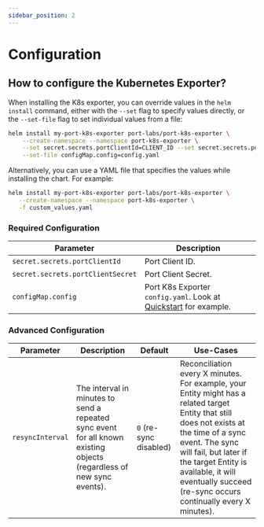 ```yaml
---
sidebar_position: 2
---
```


# Configuration

## How to configure the Kubernetes Exporter?

When installing the K8s exporter, you can override values in the `helm install` command, either with the `--set` flag to specify values directly, or the `--set-file` flag to set individual values from a file:

```bash showLineNumbers
helm install my-port-k8s-exporter port-labs/port-k8s-exporter \
    --create-namespace --namespace port-k8s-exporter \
    --set secret.secrets.portClientId=CLIENT_ID --set secret.secrets.portClientSecret=CLIENT_SECRET \
    --set-file configMap.config=config.yaml
```

Alternatively, you can use a YAML file that specifies the values while installing the chart. For example:

```bash showLineNumbers
helm install my-port-k8s-exporter port-labs/port-k8s-exporter \
   --create-namespace --namespace port-k8s-exporter \
   -f custom_values.yaml
```

### Required Configuration

| Parameter                         | Description                                                                      |
| --------------------------------- | -------------------------------------------------------------------------------- |
| `secret.secrets.portClientId`     | Port Client ID.                                                                  |
| `secret.secrets.portClientSecret` | Port Client Secret.                                                              |
| `configMap.config`                | Port K8s Exporter `config.yaml`. Look at [Quickstart](./quickstart) for example. |

### Advanced Configuration

| Parameter        | Description                                                                                                           | Default                | Use-Cases                                                                                                                                                                                                                                                                                    |
| ---------------- | --------------------------------------------------------------------------------------------------------------------- | ---------------------- | -------------------------------------------------------------------------------------------------------------------------------------------------------------------------------------------------------------------------------------------------------------------------------------------- |
| `resyncInterval` | The interval in minutes to send a repeated sync event for all known existing objects (regardless of new sync events). | `0` (re-sync disabled) | Reconciliation every X minutes. For example, your Entity might has a related target Entity that still does not exists at the time of a sync event. The sync will fail, but later if the target Entity is available, it will eventually succeed (re-sync occurs continually every X minutes). |
